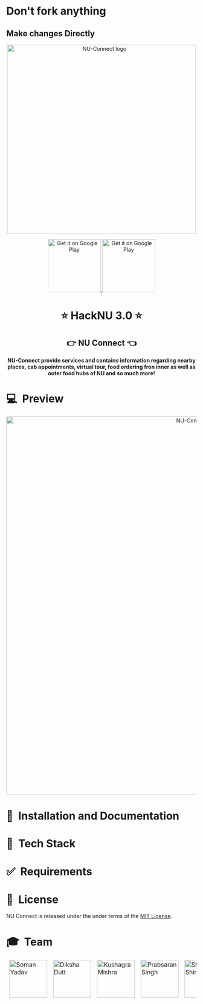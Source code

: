 # Don't fork anything
## Make changes Directly

<div align="center">
  <img alt="NU-Connect logo" src="https://i.imgur.com/MGJNqi9.png" width="500px" />
</div>
 
<p align="center">
  <a href="#">
    <img alt="Get it on Google Play" title="Google Play" src="http://i.imgur.com/mtGRPuM.png" width="140">
    <img alt="Get it on Google Play" title="Chrome" src="https://i.imgur.com/H4k5Dlv.pngg" width="140">
  </a>
</p>

<h1 align="center"> ⭐️ HackNU 3.0 ⭐️ </h1>
<h2 align="center"><strong>👉 NU Connect 👈</strong></h2>

 
<div align="center">  
	<b>NU-Connect provide services and contains information regarding nearby places, cab appointments, virtual tour, food ordering fron inner as well as outer food hubs of NU and so much more!</b>

</div>

 # 💻&nbsp; Preview

 <div align="center">
  <img alt="NU-Connect logo" src="https://i.imgur.com/KuddZoJ.png" width="1000px" />
 </div>
 
 
# 🚀&nbsp; Installation and Documentation
 
# 📱&nbsp; Tech Stack
 
# ✅&nbsp; Requirements
 
# 📘&nbsp; License
NU Connect is released under the under terms of the [MIT License](LICENSE).

# 🎓&nbsp; Team
<table>
	<thead>
	<tr>
		<td>
			<img width="100" alt="Soman Yadav" src="https://www.wallsandfloors.co.uk/media/catalog/product/cache/1/thumbnail/250x250/9df78eab33525d08d6e5fb8d27136e95/m/a/matt-black-100x100-tiles-spellbound-tiles-zoom-image_2.jpg">
		</td>
		<td>
			<img width="100" alt="Diksha Dutt" src="https://www.wallsandfloors.co.uk/media/catalog/product/cache/1/thumbnail/250x250/9df78eab33525d08d6e5fb8d27136e95/m/a/matt-black-100x100-tiles-spellbound-tiles-zoom-image_2.jpg">
		</td>
   		<td>
			<img width="100" alt="Kushagra Mishra" src="https://www.wallsandfloors.co.uk/media/catalog/product/cache/1/thumbnail/250x250/9df78eab33525d08d6e5fb8d27136e95/m/a/matt-black-100x100-tiles-spellbound-tiles-zoom-image_2.jpg">
		</td>
		<td>
			<img width="100" alt="Prabsaran Singh" src="https://www.wallsandfloors.co.uk/media/catalog/product/cache/1/thumbnail/250x250/9df78eab33525d08d6e5fb8d27136e95/m/a/matt-black-100x100-tiles-spellbound-tiles-zoom-image_2.jpg">
		</td>
		<td>
			<img width="100" alt="Shailesh Shiroha" src="https://www.wallsandfloors.co.uk/media/catalog/product/cache/1/thumbnail/250x250/9df78eab33525d08d6e5fb8d27136e95/m/a/matt-black-100x100-tiles-spellbound-tiles-zoom-image_2.jpg">
		</td>
	</tr>
</table>

